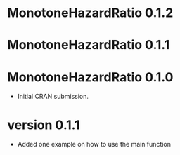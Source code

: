 # MonotoneHazardRatio 0.1.2

# MonotoneHazardRatio 0.1.1

# MonotoneHazardRatio 0.1.0

* Initial CRAN submission.

# version 0.1.1

* Added one example on how to use the main function
